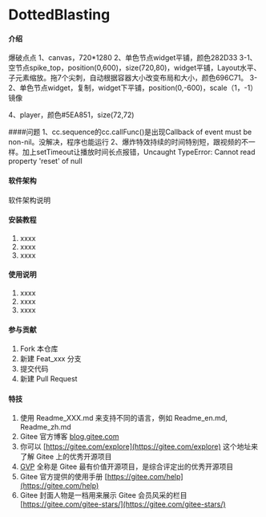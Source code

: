 # DottedBlasting

#### 介绍
爆破点点
1、canvas，720*1280
2、单色节点widget平铺，颜色282D33
3-1、空节点spike_top，position(0,600)，size(720,80)，widget平铺，Layout水平、子元素缩放。拖7个尖刺，自动根据容器大小改变布局和大小，颜色696C71。
3-2、单色节点widget，复制，widget下平铺，position(0,-600)，scale（1，-1）镜像

4、player，颜色#5EA851，size(72,72)

####问题
1、cc.sequence的cc.callFunc()是出现Callback of event must be non-nil。没解决，程序也能运行
2、爆炸特效持续的时间特别短，跟视频的不一样。加上setTimeout让播放时间长点报错，Uncaught TypeError: Cannot read property 'reset' of null


#### 软件架构
软件架构说明


#### 安装教程

1.  xxxx
2.  xxxx
3.  xxxx

#### 使用说明

1.  xxxx
2.  xxxx
3.  xxxx

#### 参与贡献

1.  Fork 本仓库
2.  新建 Feat_xxx 分支
3.  提交代码
4.  新建 Pull Request


#### 特技

1.  使用 Readme\_XXX.md 来支持不同的语言，例如 Readme\_en.md, Readme\_zh.md
2.  Gitee 官方博客 [blog.gitee.com](https://blog.gitee.com)
3.  你可以 [https://gitee.com/explore](https://gitee.com/explore) 这个地址来了解 Gitee 上的优秀开源项目
4.  [GVP](https://gitee.com/gvp) 全称是 Gitee 最有价值开源项目，是综合评定出的优秀开源项目
5.  Gitee 官方提供的使用手册 [https://gitee.com/help](https://gitee.com/help)
6.  Gitee 封面人物是一档用来展示 Gitee 会员风采的栏目 [https://gitee.com/gitee-stars/](https://gitee.com/gitee-stars/)
